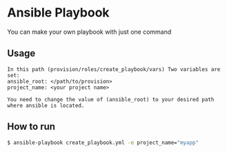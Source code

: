 # Ansible Playbook

You can make your own playbook with just one command


## Usage

```
In this path (provision/roles/create_playbook/vars) Two variables are set:
ansible_root: </path/to/provision>
project_name: <your project name>

You need to change the value of (ansible_root) to your desired path where ansible is located.
```
## How to run

```bash
$ ansible-playbook create_playbook.yml -e project_name="myapp"
```